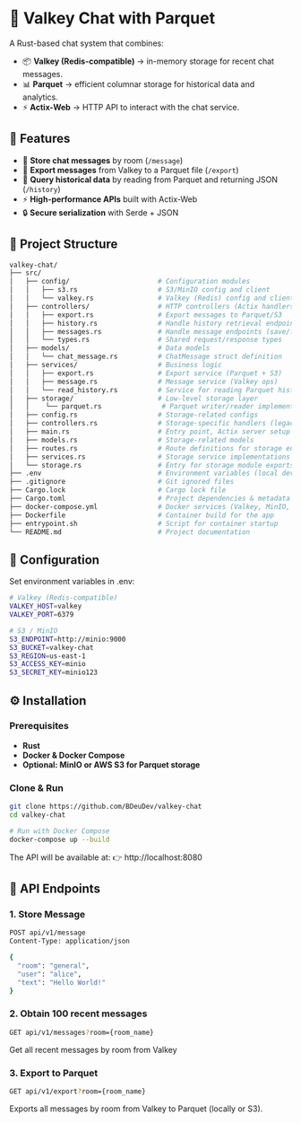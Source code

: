# 📖 Valkey Chat with Parquet

A Rust-based chat system that combines:

- 📦 **Valkey (Redis-compatible)** → in-memory storage for recent chat messages.  
- 📊 **Parquet** → efficient columnar storage for historical data and analytics.  
- ⚡ **Actix-Web** → HTTP API to interact with the chat service.  


## 🚀 Features

- 📩 **Store chat messages** by room (`/message`)  
- 💾 **Export messages** from Valkey to a Parquet file (`/export`)  
- 📜 **Query historical data** by reading from Parquet and returning JSON (`/history`)  
- ⚡ **High-performance APIs** built with Actix-Web  
- 🔒 **Secure serialization** with Serde + JSON  


## 📂 Project Structure
```bash
valkey-chat/
├── src/                   
│   ├── config/                      # Configuration modules
│   │   ├── s3.rs                    # S3/MinIO config and client
│   │   └── valkey.rs                # Valkey (Redis) config and client
│   ├── controllers/                 # HTTP controllers (Actix handlers)
│   │   ├── export.rs                # Export messages to Parquet/S3
│   │   ├── history.rs               # Handle history retrieval endpoints
│   │   ├── messages.rs              # Handle message endpoints (save/fetch)
│   │   └── types.rs                 # Shared request/response types
│   ├── models/                      # Data models
│   │   └── chat_message.rs          # ChatMessage struct definition
│   ├── services/                    # Business logic
│   │   ├── export.rs                # Export service (Parquet + S3)
│   │   ├── message.rs               # Message service (Valkey ops)
│   │   └── read_history.rs          # Service for reading Parquet history
│   ├── storage/                     # Low-level storage layer
│   │    └── parquet.rs               # Parquet writer/reader implementation
│   ├── config.rs                    # Storage-related configs
│   ├── controllers.rs               # Storage-specific handlers (legacy/misc)
│   ├── main.rs                      # Entry point, Actix server setup
│   ├── models.rs                    # Storage-related models
│   ├── routes.rs                    # Route definitions for storage endpoints
│   ├── services.rs                  # Storage service implementations
│   └── storage.rs                   # Entry for storage module exports
├── .env                             # Environment variables (local dev)
├── .gitignore                       # Git ignored files
├── Cargo.lock                       # Cargo lock file
├── Cargo.toml                       # Project dependencies & metadata
├── docker-compose.yml               # Docker services (Valkey, MinIO, App)
├── Dockerfile                       # Container build for the app
├── entrypoint.sh                    # Script for container startup
└── README.md                        # Project documentation
```
## 🔑 Configuration

Set environment variables in .env:

```bash
# Valkey (Redis-compatible)
VALKEY_HOST=valkey
VALKEY_PORT=6379

# S3 / MinIO
S3_ENDPOINT=http://minio:9000
S3_BUCKET=valkey-chat
S3_REGION=us-east-1
S3_ACCESS_KEY=minio
S3_SECRET_KEY=minio123
```

## ⚙️ Installation

### Prerequisites

- **Rust**
- **Docker & Docker Compose**
- **Optional: MinIO or AWS S3 for Parquet storage**
### Clone & Run

```bash
git clone https://github.com/BDeuDev/valkey-chat
cd valkey-chat

# Run with Docker Compose
docker-compose up --build
```
The API will be available at:
👉 http://localhost:8080

## 📡 API Endpoints

### 1. Store Message

```bash
POST api/v1/message
Content-Type: application/json

{
  "room": "general",
  "user": "alice",
  "text": "Hello World!"
}
```
### 2. Obtain 100 recent messages

```bash
GET api/v1/messages?room={room_name}
```
Get all recent messages by room from Valkey

### 3. Export to Parquet

```bash
GET api/v1/export?room={room_name}
```
Exports all messages by room from Valkey to Parquet (locally or S3).
